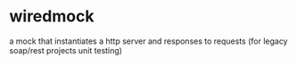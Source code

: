 # wiredmock
a mock that instantiates a http server and responses to requests (for legacy soap/rest projects unit testing)
